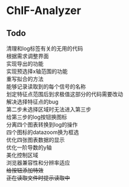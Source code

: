 # ChlF-Analyzer
## Todo
清理和log标签有关的无用的代码<br>
根据需求调整界面<br>
实现导出的功能<br>
实现预选择x轴范围的功能<br>
重写拟合的方法<br>
能够记录读取到的每个信号的名称<br>
划定特征点范围后到求极值这部分的代码需要改动<br>
解决选择特征点的bug<br>
第二步未选择区域时无法进入第三步<br>
给第三步的log按钮换图标<br>
分离四个图表转换到log的操作<br>
四个图标的datazoom换为框选<br>
优化四张图表数据的显示<br>
优化一阶导数的y轴<br>
美化控制区域<br>
浏览器兼容性和分辨率适应<br>
~~给按钮添加特效~~<br>
~~正在读取文件时提示读取中~~<br>

